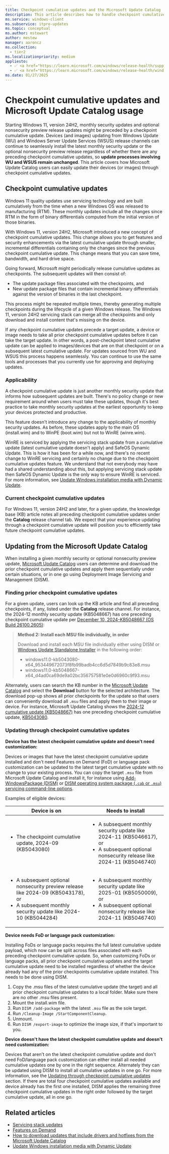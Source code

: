 ```yaml
---
title: Checkpoint cumulative updates and the Microsoft Update Catalog
description: This article describes how to handle checkpoint cumulative updates when you use the Microsoft Update Catalog to update devices and images.
ms.service: windows-client
ms.subservice: itpro-updates
ms.topic: conceptual
ms.author: mstewart
author: mestew
manager: aaroncz
ms.collection:
  - tier2
ms.localizationpriority: medium
appliesto: 
  - ✅ <a href="https://learn.microsoft.com/windows/release-health/supported-versions-windows-client" target="_blank">Windows 11, version 24H2 and later</a>
  - ✅ <a href="https://learn.microsoft.com/windows/release-health/windows-server-release-info" target="_blank">Windows Server 2025</a>
ms.date: 01/27/2025
---
```


# Checkpoint cumulative updates and Microsoft Update Catalog usage

Starting Windows 11, version 24H2, monthly security updates and optional nonsecurity preview release updates might be preceded by a checkpoint cumulative update. Devices (and images) updating from Windows Update (WU) and Windows Server Update Services (WSUS) release channels can continue to seamlessly install the latest monthly security update or the optional nonsecurity preview release regardless of whether there are any preceding checkpoint cumulative updates, so **update processes involving WU and WSUS remain unchanged**. This article covers how Microsoft Update Catalog users can easily update their devices (or images) through checkpoint cumulative updates.

## Checkpoint cumulative updates

Windows 11 quality updates use servicing technology and are built cumulatively from the time when a new Windows OS was released to manufacturing (RTM). These monthly updates include all the changes since RTM in the form of binary differentials computed from the initial version of those binaries.

With Windows 11, version 24H2, Microsoft introduced a new concept of checkpoint cumulative updates. This change allows you to get features and security enhancements via the latest cumulative update through smaller, incremental differentials containing only the changes since the previous checkpoint cumulative update. This change means that you can save time, bandwidth, and hard drive space.

Going forward, Microsoft might periodically release cumulative updates as checkpoints. The subsequent updates will then consist of:
- The update package files associated with the checkpoints, and
- New update package files that contain incremental binary differentials against the version of binaries in the last checkpoint.

This process might be repeated multiple times, thereby generating multiple checkpoints during the lifecycle of a given Windows release. The Windows 11, version 24H2 servicing stack can merge all the checkpoints and only download and install content that's missing on the device.

If any checkpoint cumulative updates precede a target update, a device or image needs to take all prior checkpoint cumulative updates before it can take the target update. In other words, a post-checkpoint latest cumulative update can be applied to images/devices that are on that checkpoint or on a subsequent latest cumulative update. For updates sourced from WU and WSUS this process happens seamlessly. You can continue to use the same tools and processes that you currently use for approving and deploying updates.

### Applicability

A checkpoint cumulative update is just another monthly security update that informs how subsequent updates are built. There's no policy change or new requirement around when users must take these updates, though it's best practice to take monthly security updates at the earliest opportunity to keep your devices protected and productive.

This feature doesn't introduce any change to the applicability of monthly security updates. As before, these updates apply to the main OS (install.wim) and to WinPE (boot.wim) but not to WinRE (winre.wim).

WinRE is serviced by applying the servicing stack update from a cumulative update (latest cumulative update doesn't apply) and SafeOS Dynamic Update. This is how it has been for a while now, and there's no recent change to WinRE servicing and certainly no change due to the checkpoint cumulative updates feature. We understand that not everybody may have had a shared understanding about this, but applying servicing stack update then SafeOS Dynamic Update is the only way to ensure WinRE is serviced. For more information, see [Update Windows installation media with Dynamic Update](media-dynamic-update.md).

### Current checkpoint cumulative updates
 
For Windows 11, version 24H2 and later, for a given update, the knowledge base (KB) article notes all preceding checkpoint cumulative updates under the **Catalog** release channel tab. We expect that your experience updating through a checkpoint cumulative update will position you to efficiently take future checkpoint cumulative updates.

## Updating from the Microsoft Update Catalog

When installing a given monthly security or optional nonsecurity preview update, [Microsoft Update Catalog](https://www.catalog.update.microsoft.com) users can determine and download the prior checkpoint cumulative updates and apply them sequentially under certain situations, or in one go using Deployment Image Servicing and Management (DISM).

### Finding prior checkpoint cumulative updates

For a given update, users can look up the KB article and find all preceding checkpoints, if any, listed under the **Catalog** release channel. For instance, the 2024-12 monthly security update (KB5048667) has one preceding checkpoint cumulative update per [December 10, 2024-KB5048667 (OS Build 26100.2605)](https://support.microsoft.com/topic/708755a6-d809-4a8a-8d20-53c4108590e6#ID0ELBD=Catalog):

   > <b>Method 2: Install each MSU file individually, in order</b> <p>Download and install each MSU file individually either using DISM or [Windows Update Standalone Installer](https://support.microsoft.com/topic/799ba3df-ec7e-b05e-ee13-1cdae8f23b19) in the following order: <ul><li> windows11.0-kb5043080-x64_953449672073f8fb99badb4cc6d5d7849b9c83e8.msu </li> <li>windows11.0-kb5048667-x64_d4ad0ca69de9a02bc356757581e0e0d6960c9f93.msu </li></ul>

Alternately, users can search the KB number in the [Microsoft Update Catalog](https://catalog.update.microsoft.com/) and select the **Download** button for the selected architecture. The download pop-up shows all prior checkpoints for the update so that users can conveniently download all `.msu` files and apply them to their image or device. For instance, Microsoft Update Catalog shows the [2024-12 cumulative update (KB5048667)](https://support.microsoft.com/help/5048667) has one preceding checkpoint cumulative update, [KB5043080](https://support.microsoft.com/help/5043080).

### Updating through checkpoint cumulative updates

**Device has the latest checkpoint cumulative update and doesn't need customization:**

Devices or images that have the latest checkpoint cumulative update installed and don't need Features on Demand (FoD) or language pack customization can be updated to the latest target cumulative update with no change to your existing process. You can copy the target `.msu` file from Microsoft Update Catalog and install it, for instance using [Add-WindowsPackage (DISM)](/powershell/module/dism/add-windowspackage) or [DISM operating system package (`.cab` or `.msu`) servicing command-line options](/windows-hardware/manufacture/desktop/dism-operating-system-package-servicing-command-line-options).

Examples of eligible devices:

| Device is on | Needs to install| 
|---|---|
|<ul><li>The checkpoint cumulative update, 2024-09 (KB5043080)</li></ul>|<ul><li>A subsequent monthly security update like 2024-11 (KB5046617), or</li> <li>A subsequent optional nonsecurity release like 2024-11 (KB5046740) </li></ul>|
|<ul><li>A subsequent optional nonsecurity preview release like 2024-09 (KB5043178), or</li> <li> A subsequent monthly security update like 2024-10 (KB5044284)</li></ul>|<ul><li>A subsequent monthly security update like 2025-01 (KB5050009), or</li> <li> A subsequent optional nonsecurity release like 2024-11 (KB5046740) </li></ul>|

**Device needs FoD or language pack customization:**

Installing FoDs or language packs requires the full latest cumulative update payload, which now can be split across files associated with each preceding checkpoint cumulative update. So, when customizing FoDs or language packs, all prior checkpoint cumulative updates and the target cumulative update need to be installed regardless of whether the device already had any of the prior checkpoints cumulative update installed. This needs to be done using DISM.

1.	Copy the .msu files of the latest cumulative update (the target) and all prior checkpoint cumulative updates to a local folder. Make sure there are no other .msu files present.
1.	Mount the install.wim file.
1.	Run `DISM /add-package` with the latest `.msu` file as the sole target.
1.	Run `/Cleanup-Image /StartComponentCleanup`.
1.	Unmount.
1.	Run `DISM /export-image` to optimize the image size, if that's important to you.  

**Device doesn't have the latest checkpoint cumulative update and doesn't need customization:**

Devices that aren't on the latest checkpoint cumulative update and don't need FoD/language pack customization can either install all needed cumulative updates one by one in the right sequence. Alternately they can be updated using DISM to install all cumulative updates in one go. For more information, see the [Updating through checkpoint cumulative updates](#updating-through-checkpoint-cumulative-updates) section. If there are total four checkpoint cumulative updates available and device already has the first one installed, DISM applies the remaining three checkpoint cumulative updates in the right order followed by the target cumulative update, all in one go.

## Related articles

- [Servicing stack updates](/windows/deployment/update/servicing-stack-updates)
- [Features on Demand](/windows-hardware/manufacture/desktop/features-on-demand-v2--capabilities)
- [How to download updates that include drivers and hotfixes from the Microsoft Update Catalog](/troubleshoot/windows-client/installing-updates-features-roles/download-updates-drivers-hotfixes-windows-update-catalog)
- [Update Windows installation media with Dynamic Update](media-dynamic-update.md)
